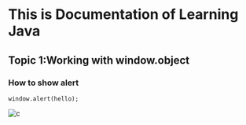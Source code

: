# This is Documentation of Learning Java
## Topic 1:Working with window.object
### How to show alert

~~~
window.alert(hello);
~~~

![c](https://user-images.githubusercontent.com/95132186/143727980-391b4b87-17b4-4ea9-8ee5-17d2f2d3cf34.png)
